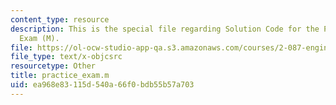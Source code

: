```yaml
---
content_type: resource
description: This is the special file regarding Solution Code for the Practice Final
  Exam (M).
file: https://ol-ocw-studio-app-qa.s3.amazonaws.com/courses/2-087-engineering-math-differential-equations-and-linear-algebra-fall-2014/ea968e83115d540a66f0bdb55b57a703_practice_exam.m
file_type: text/x-objcsrc
resourcetype: Other
title: practice_exam.m
uid: ea968e83-115d-540a-66f0-bdb55b57a703
---
```


